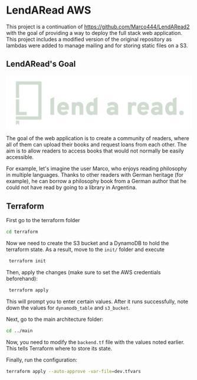 # LendARead AWS

This project is a continuation of https://github.com/Marco444/LendARead2 with the goal of providing a way to deploy the full stack web application. This project includes a modified version of the original repository as lambdas were added to manage mailing and for storing static files on a S3.

## LendARead's Goal
![Lend a read logo](LendARead2/frontend/public/static/logo-claro.png)

The goal of the web application is to create a community of readers, where all of them can upload their books and request loans from each other. The aim is to allow readers to access books that would not normally be easily accessible.

For example, let's imagine the user Marco, who enjoys reading philosophy in multiple languages. Thanks to other readers with German heritage (for example), he can borrow a philosophy book from a German author that he could not have read by going to a library in Argentina.

## Terraform

First go to the terraform folder
```bash
cd terraform
```

Now we need to create the S3 bucket and a DynamoDB to hold the terraform state. As a result, move to the `init/` folder and execute

```bash
 terraform init
```

Then, apply the changes (make sure to set the AWS credentials beforehand):

```bash
 terraform apply 
```

This will prompt you to enter certain values. After it runs successfully, note down the values for `dynamodb_table` and `s3_bucket`.


Next, go to the main architecture folder:

```bash
cd ../main
```

Now, you need to modify the `backend.tf` file with the values noted earlier. This tells Terraform where to store its state.

Finally, run the configuration:


```bash
terraform apply --auto-approve -var-file=dev.tfvars
```